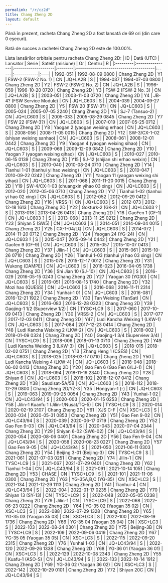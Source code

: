 ```yaml
---
permalink: "/r/cz2d"
title: Chang Zheng 2D
layout: default
---
```


Până în prezent, racheta Chang Zheng 2D a fost lansată de 69 ori (din care 0 eșecuri).

Rată de succes a rachetei Chang Zheng 2D este de 100.00%.

Lista lansărilor orbitale pentru racheta Chang Zheng 2D:
| ID       | Dată (UTC)      | Lansator            | Serie   | Satelit (misiune)                      | Or   | Centru      | R   |
|:---------|:----------------|:--------------------|:--------|:---------------------------------------|:-----|:------------|:----|
| 1992-051 | 1992-08-09 0800 | Chang Zheng 2D      | Y1      | FSW-2 (FSW-2 No. 1)                    | CN   | JQ+LA2B     | S   |
| 1994-037 | 1994-07-03 0800 | Chang Zheng 2D      | Y2      | FSW-2 (FSW-2 No. 2)                    | CN   | JQ+LA2B     | S   |
| 1996-059 | 1996-10-20 0720 | Chang Zheng 2D      | Y3      | FSW-2 (FSW-2 No. 3)                    | CN   | JQ+LA2B     | S   |
| 2003-051 | 2003-11-03 0720 | Chang Zheng 2D      | Y4      | JB-4? (FSW Service Module)             | CN   | JQ+LC603    | S   |
| 2004-039 | 2004-09-27 0800 | Chang Zheng 2D      | Y5      | FSW 20 (FSW-3?)                        | CN   | JQ+LC603    | S   |
| 2005-024 | 2005-07-05 2240 | Chang Zheng 2D      | Y6      | SJ-7 (Tansuo-2)                        | CN   | JQ+LC603    | S   |
| 2005-033 | 2005-08-29 0845 | Chang Zheng 2D      | Y7      | FSW 22 (FSW-3?)                        | CN   | JQ+LC603    | S   |
| 2007-019 | 2007-05-25 0712 | Chang Zheng 2D      | Y8      | Yaogan 2 (yaogan weixing erhao)        | CN   | JQ+LC603    | S   |
| 2008-056 | 2008-11-05 0015 | Chang Zheng 2D      | Y12     | SW-3/CX-1-02 (shiyan weixing sanhao)   | CN   | JQ+LC603    | S   |
| 2008-061 | 2008-12-01 0442 | Chang Zheng 2D      | Y9      | Yaogan 4 (yaogan weixing sihao)        | CN   | JQ+LC603    | S   |
| 2009-069 | 2009-12-09 0842 | Chang Zheng 2D      | Y10     | Yaogan 7 (yaogan weixing qihao)        | CN   | JQ+LC603    | S   |
| 2010-027 | 2010-06-15 0139 | Chang Zheng 2D      | Y15     | SJ-12 (shijian shi erhao weixin)       | CN   | JQ+LC603    | S   |
| 2010-040 | 2010-08-24 0710 | Chang Zheng 2D      | Y14     | Tianhui 1-01 (tianhui yi hao weixing)  | CN   | JQ+LC603    | S   |
| 2010-047 | 2010-09-22 0242 | Chang Zheng 2D      | Y11     | Yaogan 11 (yaogan weixing shi yihao)   | CN   | JQ+LC603    | S   |
| 2011-068 | 2011-11-20 0015 | Chang Zheng 2D      | Y19     | SW-4/CX-1-03 (chuangxin yihao 03 xing) | CN   | JQ+LC603    | S   |
| 2012-020 | 2012-05-06 0710 | Chang Zheng 2D      | Y17     | Tianhui 1-02 (tianhui yi hao 02 xing)  | CN   | JQ+LC603    | S   |
| 2012-052 | 2012-09-29 0412 | Chang Zheng 2D      | Y16     | VRSS-1                                 | CN   | JQ+LC603    | S   |
| 2012-073 | 2012-12-18 1613 | Chang Zheng 2D      | Y22     | Gokturk-2 (GK-2)                       | CN   | JQ+LC603  ? | S   |
| 2013-018 | 2013-04-26 0413 | Chang Zheng 2D      | Y18     | GaoFen 1 (GF-1)                        | CN   | JQ+LC603  ? | S   |
| 2013-068 | 2013-11-25 0212 | Chang Zheng 2D      | Y23     | Shiyan 5 (SW5)                         | CN   | JQ+LC603    | S   |
| 2014-051 | 2014-09-04 0015 | Chang Zheng 2D      | Y25     | CX-1-04/LQ                             | CN   | JQ+LC603    | S   |
| 2014-072 | 2014-11-20 0712 | Chang Zheng 2D      | Y24     | Yaogan 24 (YG-24)                      | CN   | JQ+LC603  ? | S   |
| 2015-047 | 2015-09-14 0442 | Chang Zheng 2D      | Y21     | Gaofen 9 (GF-9)                        | CN   | JQ+LC603    | S   |
| 2015-057 | 2015-10-07 0413 | Chang Zheng 2D      | Y37     | Jilin-1                                | CN   | JQ+LC603    | S   |
| 2015-061 | 2015-10-26 0710 | Chang Zheng 2D      | Y26     | Tianhui 1-03 (tianhui yi hao 03 xing)  | CN   | JQ+LC603    | S   |
| 2015-078 | 2015-12-17 0012 | Chang Zheng 2D      | Y31     | Wukong (DAMPE)                         | CN   | JQ+LC603    | S   |
| 2016-023 | 2016-04-05 1738 | Chang Zheng 2D      | Y36     | Shi Jian 10 (SJ-10)                    | CN   | JQ+LC603    | S   |
| 2016-029 | 2016-05-15 0243 | Chang Zheng 2D      | Y27     | Yaogan 30 (YG30)                       | CN   | JQ+LC603    | S   |
| 2016-051 | 2016-08-15 1740 | Chang Zheng 2D      | Y32     | Mozi hao (QUESS)                       | CN   | JQ+LC603    | S   |
| 2016-068 | 2016-11-11 2314 | Chang Zheng 2D      | Y34     | Yunhai-1 01                            | CN   | JQ+LC603    | S   |
| 2016-081 | 2016-12-21 1922 | Chang Zheng 2D      | Y33     | Tan Weixing (TanSat)                   | CN   | JQ+LC603    | S   |
| 2016-083 | 2016-12-28 0323 | Chang Zheng 2D      | Y39     | Gaojing-1 1/2 (Superview 1/2)          | CN   | TYSC+LC9    | S   |
| 2017-060 | 2017-10-09 0413 | Chang Zheng 2D      | Y30     | VRSS-2                                 | CN   | JQ+LC603    | S   |
| 2017-077 | 2017-12-03 0411 | Chang Zheng 2D      | Y47     | Ludi Kancha Weixing 1 (LKW-1)          | CN   | JQ+LC603    | S   |
| 2017-084 | 2017-12-23 0414 | Chang Zheng 2D      | Y48     | Ludi Kancha Weixing 2 (LKW-2)          | CN   | JQ+LC603    | S   |
| 2018-002 | 2018-01-09 0324 | Chang Zheng 2D      | Y40     | Gaojing-1 3/4 (Superview 3/4)          | CN   | TYSC+LC9    | S   |
| 2018-006 | 2018-01-13 0710 | Chang Zheng 2D      | Y49     | Ludi Kancha Weixing 3 (LKW-3)          | CN   | JQ+LC603    | S   |
| 2018-015 | 2018-02-02 0751 | Chang Zheng 2D      | Y13     | Zhang Heng 1 (CSES)                    | CN   | JQ+LC603    | S   |
| 2018-025 | 2018-03-17 0710 | Chang Zheng 2D      | Y50     | Ludi Kancha Weixing 4 (LKW-4)          | CN   | JQ+LC603    | S   |
| 2018-048 | 2018-06-02 0413 | Chang Zheng 2D      | Y20     | Gao Fen 6 (Gao Fen 6/LJ-1)             | CN   | JQ+LC603    | S   |
| 2018-094 | 2018-11-19 2340 | Chang Zheng 2D      | Y28     | Shiyan 6                               | CN   | JQ+LC603    | S   |
| 2018-102 | 2018-12-07 0412 | Chang Zheng 2D      | Y38     | Saudisat-5A/5B                         | CN   | JQ+LC603    | S   |
| 2018-112 | 2018-12-29 0800 | Chang Zheng 2D/YZ-3 | Y35     | Hongyan-1 (-)                          | CN   | JQ+LC603    | S   |
| 2019-063 | 2019-09-25 0054 | Chang Zheng 2D      | Y43     | Yunhai-1 02                            | CN   | JQ+LC43/94  | S   |
| 2020-003 | 2020-01-15 0253 | Chang Zheng 2D      | Y58     | Jilin-1 Kuanfu 1 (Jilin-1/Nusat/TQ-5)  | CN   | TYSC+LC9    | S   |
| 2020-014 | 2020-02-19 2107 | Chang Zheng 2D      | Y61     | XJS C-F                                | CN   | XSC+LC3     | S   |
| 2020-034 | 2020-05-31 0853 | Chang Zheng 2D      | Y51     | Gao Fen 9-02                           | CN   | JQ+LC43/94  | S   |
| 2020-039 | 2020-06-17 0719 | Chang Zheng 2D      | Y52     | Gao Fen 9-03                           | CN   | JQ+LC43/94  | S   |
| 2020-043 | 2020-07-04 2344 | Chang Zheng 2D      | Y29     | Shiyan 6-02 (SW6-02)                   | CN   | JQ+LC43/94  | S   |
| 2020-054 | 2020-08-06 0401 | Chang Zheng 2D      | Y56     | Gao Fen 9-04                           | CN   | JQ+LC43/94  | S   |
| 2020-058 | 2020-08-23 0227 | Chang Zheng 2D      | Y57     | Gao Fen 9-05                           | CN   | JQ+LC43/94  | S   |
| 2021-050 | 2021-06-11 0303 | Chang Zheng 2D      | Y54     | Beijing 3-01 (Beijing-3)               | CN   | TYSC+LC9    | S   |
| 2021-061 | 2021-07-03 0251 | Chang Zheng 2D      | Y74     | Jilin-1                                | CN   | TYSC+LC9    | S   |
| 2021-067 | 2021-07-29 0401 | Chang Zheng 2D      | Y62     | Tianhui 1-04                           | CN   | JQ+LC43/94  | S   |
| 2021-091 | 2021-10-14 1051 | Chang Zheng 2D      | Y53     | CHASE                                  | CN   | TYSC+LC9    | S   |
| 2021-101 | 2021-11-06 0300 | Chang Zheng 2D      | Y63     | YG-35A,B,C (YG-35)                     | CN   | XSC+LC3     | S   |
| 2021-134 | 2021-12-29 1113 | Chang Zheng 2D      | Y41     | Tianhui-4                              | CN   | JQ+LC43/94  | S   |
| 2022-004 | 2022-01-17 0235 | Chang Zheng 2D      | Y70     | Shiyan 13 (SY-13)                      | CN   | TYSC+LC9    | S   |
| 2022-048 | 2022-05-05 0238 | Chang Zheng 2D      | Y79     | Jilin-1                                | CN   | TYSC+LC9    | S   |
| 2022-068 | 2022-06-23 0222 | Chang Zheng 2D      | Y64     | YG-35 02 (Yaogan 35 02)                | CN   | XSC+LC3     | S   |
| 2022-088 | 2022-07-29 1328 | Chang Zheng 2D      | Y65     | YG-35 03 (Yaogan 35 03)                | CN   | XSC+LC3     | S   |
| 2022-100 | 2022-08-19 1736 | Chang Zheng 2D      | Y66     | YG-35 04 (Yaogan 35 04)                | CN   | XSC+LC3     | S   |
| 2022-103 | 2022-08-24 0301 | Chang Zheng 2D      | Y75     | Beijing-3B                             | CN   | TYSC+LC9    | S   |
| 2022-109 | 2022-09-06 0419 | Chang Zheng 2D      | Y67     | YG-35 05 (Yaogan 35 05)                | CN   | XSC+LC3     | S   |
| 2022-115 | 2022-09-20 2315 | Chang Zheng 2D      | Y76     | Yunhai 1-03                            | CN   | JQ+LC43/94  | S   |
| 2022-120 | 2022-09-26 1338 | Chang Zheng 2D      | Y68     | YG-36 01 (Yaogan 36 01)                | CN   | XSC+LC3     | S   |
| 2022-129 | 2022-10-08 2343 | Chang Zheng 2D      | Y55     | Kuafu-1 (ASO-S)                        | CN   | JQ+LC43/94  | S   |
| 2022-133 | 2022-10-14 1912 | Chang Zheng 2D      | Y69     | YG-36 02 (Yaogan 36 02)                | CN   | XSC+LC3     | S   |
| 2022-142 | 2022-10-29 0101 | Chang Zheng 2D      | Y72     | Shiyan 20C                             | CN   | JQ+LC43/94  | S   |

